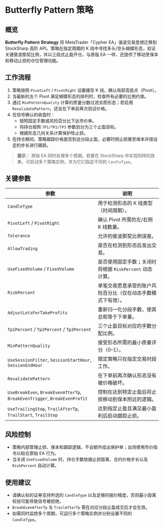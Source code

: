 # Butterfly Pattern 策略

## 概览

**Butterfly Pattern Strategy** 将 MetaTrader「Cypher EA」谐波交易思想迁移到 StockSharp 高阶 API。策略在指定周期的 K 线中寻找多头/空头蝴蝶形态，验证关键斐波那契比例，并以三段式止盈开仓。与原版 EA 一样，还提供了移动至保本和移动止损的仓位管理功能。

## 工作流程

1. 策略按照 `PivotLeft` / `PivotRight` 设置缓存 K 线，确认局部高低点（Pivot）。
2. 当最新的五个 Pivot 满足蝴蝶形态的排列时，检查所有必要的比例约束。
3. 通过 `MinPatternQuality` 计算的质量分数过滤劣质形态；若启用 `RevalidatePattern`，还会在下单前再次验证价格。
4. 在信号确认的收盘时：
   - 按照固定手数或风险百分比下达市价单。
   - 将持仓按照 `TP1/TP2/TP3` 参数划分为三个止盈目标。
   - 根据形态几何关系计算保护性止损。
5. 在持仓期间，策略跟踪价格是否到达分段止盈，必要时把止损推至保本并按设定的步长进行跟踪。

> **提示：** 原始 EA 同时处理多个周期。若要在 StockSharp 中实现同样的效果，可启动多个策略实例，并为它们指定不同的 `CandleType`。

## 关键参数

| 参数 | 说明 |
| --- | --- |
| `CandleType` | 用于检测形态的 K 线类型（时间周期）。 |
| `PivotLeft` / `PivotRight` | 确认 Pivot 所需的左/右侧 K 线数量。 |
| `Tolerance` | 允许的斐波那契比例误差。 |
| `AllowTrading` | 是否在检测到形态后发出交易。 |
| `UseFixedVolume` / `FixedVolume` | 是否使用固定手数；关闭时将根据 `RiskPercent` 动态计算。 |
| `RiskPercent` | 单笔交易愿意承受的账户风险百分比（仅在动态手数模式下有效）。 |
| `AdjustLotsForTakeProfits` | 重新归一化分段手数，使其总和等于下单量。 |
| `Tp1Percent` / `Tp2Percent` / `Tp3Percent` | 三个止盈目标对应的手数分配比例。 |
| `MinPatternQuality` | 接受形态所需的最小质量评分（0–1）。 |
| `UseSessionFilter`, `SessionStartHour`, `SessionEndHour` | 限定策略只在指定交易时段工作。 |
| `RevalidatePattern` | 在下单前再次确认形态没有被价格破坏。 |
| `UseBreakEven`, `BreakEvenAfterTp`, `BreakEvenTrigger`, `BreakEvenProfit` | 控制在达到特定止盈后将止损移动到保本附近的逻辑。 |
| `UseTrailingStop`, `TrailAfterTp`, `TrailStart`, `TrailStep` | 达到指定止盈且满足最小盈利后启动跟踪止损。 |

## 风险控制

- 策略内部管理止损、保本和跟踪逻辑，不会额外挂出保护单；出场使用市价指令以贴合原始 EA 行为。
- 当关闭 `UseFixedVolume` 时，持仓手数依据止损距离、合约价格步长以及 `RiskPercent` 自动计算。

## 使用建议

- 请确认标的证券支持所选的 `CandleType` 以及足够的报价精度，否则最小距离校验可能导致信号被拒绝。
- `BreakEvenAfterTp` 与 `TrailAfterTp` 需在对应分段止盈成交后才会生效。
- 如需同时监控多个周期，可运行多个策略实例并分别设置不同的 `CandleType`。
